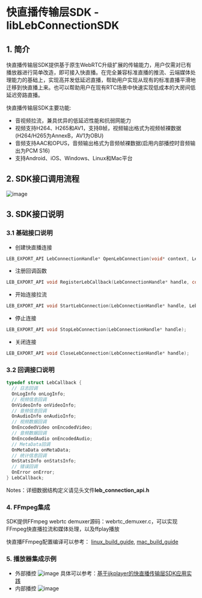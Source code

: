 # 快直播传输层SDK - libLebConnectionSDK


## 1. 简介
  快直播传输层SDK提供基于原生WebRTC升级扩展的传输能力，用户仅需对已有播放器进行简单改造，即可接入快直播。在完全兼容标准直播的推流、云端媒体处理能力的基础上，实现高并发低延迟直播，帮助用户实现从现有的标准直播平滑地迁移到快直播上来。也可以帮助用户在现有RTC场景中快速实现低成本的大房间低延迟旁路直播。

  快直播传输层SDK主要功能:
  - 音视频拉流，兼具优异的低延迟性能和抗弱网能力
  - 视频支持H264、H265和AV1，支持B帧，视频输出格式为视频帧裸数据(H264/H265为AnnexB，AV1为OBU)
  - 音频支持AAC和OPUS，音频输出格式为音频帧裸数据(启用内部播控时音频输出为PCM S16)
  - 支持Android、iOS、Windows、Linux和Mac平台


## 2. SDK接口调用流程

  ![image](https://video.sdk.qcloudecdn.com/lebsdk/api_calling_sequence.png)

## 3. SDK接口说明
### 3.1 基础接口说明
- 创建快直播连接
```c
LEB_EXPORT_API LebConnectionHandle* OpenLebConnection(void* context, LebLogLevel loglevel);
```
- 注册回调函数
```c
LEB_EXPORT_API void RegisterLebCallback(LebConnectionHandle* handle, const LebCallback* callback);
```
- 开始连接拉流
```c
LEB_EXPORT_API void StartLebConnection(LebConnectionHandle* handle, LebConfig config);
```
- 停止连接
```c
LEB_EXPORT_API void StopLebConnection(LebConnectionHandle* handle);
```
- 关闭连接
```c
LEB_EXPORT_API void CloseLebConnection(LebConnectionHandle* handle);
```

### 3.2 回调接口说明
```c
typedef struct LebCallback {
  // 日志回调
  OnLogInfo onLogInfo;
  // 视频信息回调
  OnVideoInfo onVideoInfo;
  // 音频信息回调
  OnAudioInfo onAudioInfo;
  // 视频数据回调
  OnEncodedVideo onEncodedVideo;
  // 音频数据回调
  OnEncodedAudio onEncodedAudio;
  // MetaData回调
  OnMetaData onMetaData;
  // 统计信息回调
  OnStatsInfo onStatsInfo;
  // 错误回调
  OnError onError;
} LebCallback;
```
Notes：详细数据结构定义请见头文件**leb_connection_api.h**

### 4. FFmpeg集成
SDK提供FFmpeg webrtc demuxer源码：webrtc_demuxer.c，可以实现FFmpeg快直播拉流和媒体处理，以及ffplay播放

快直播FFmpeg配置编译可以参考：
[linux_build_guide](https://github.com/feiwei9696/FFmpeg/blob/release/5.0_webrtc/libLebConnection/build_guide_linux.md),
[mac_build_guide](https://github.com/feiwei9696/FFmpeg/blob/release/5.0_webrtc/libLebConnection/build_guide_mac.md)

### 5. 播放器集成示例

- 外部播控
  ![image](https://video.sdk.qcloudecdn.com/lebsdk/player_framework.png)
    具体可以参考：[基于ijkplayer的快直播传输层SDK应用实践](https://mp.weixin.qq.com/s/f3ct29ydzAjdJ1fIdOmHmQ)
- 内部播控
  ![image](https://video.sdk.qcloudecdn.com/lebsdk/player_framework2.png)

